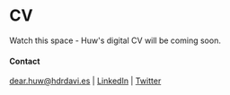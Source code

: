 # CV

Watch this space - Huw's digital CV will be coming soon.


#### Contact
dear.huw@hdrdavi.es | [LinkedIn](https://uk.linkedin.com/in/hdrdavies) | [Twitter](https://twitter.com/hdrdavies)
